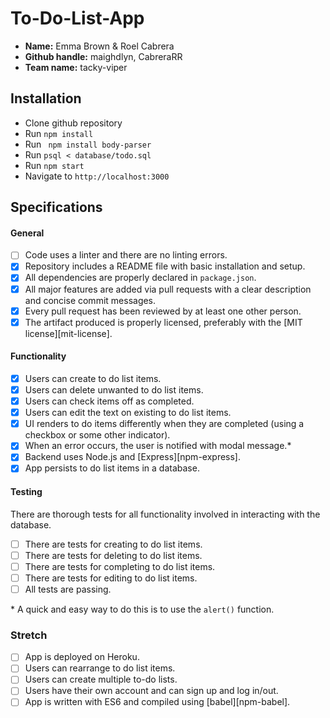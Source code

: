 # To-Do-List-App
- **Name:** Emma Brown & Roel Cabrera
- **Github handle:** maighdlyn, CabreraRR
- **Team name:** tacky-viper

## Installation

- Clone github repository
- Run ```npm install```
- Run ``` npm install body-parser```
- Run ```psql < database/todo.sql```
- Run ```npm start```
- Navigate to ```http://localhost:3000```

## Specifications

#### General
- [ ] Code uses a linter and there are no linting errors.
- [x] Repository includes a README file with basic installation and setup.
- [x] All dependencies are properly declared in `package.json`.
- [x] All major features are added via pull requests with a clear description and concise commit messages.
- [x] Every pull request has been reviewed by at least one other person.
- [x] The artifact produced is properly licensed, preferably with the [MIT license][mit-license].

#### Functionality
- [x] Users can create to do list items.
- [x] Users can delete unwanted to do list items.
- [x] Users can check items off as completed.
- [x] Users can edit the text on existing to do list items.
- [x] UI renders to do items differently when they are completed (using a checkbox or some other indicator).
- [x] When an error occurs, the user is notified with modal message.\*
- [x] Backend uses Node.js and [Express][npm-express].
- [x] App persists to do list items in a database.

#### Testing
There are thorough tests for all functionality involved in interacting with the database.
- [ ] There are tests for creating to do list items.
- [ ] There are tests for deleting to do list items.
- [ ] There are tests for completing to do list items.
- [ ] There are tests for editing to do list items.
- [ ] All tests are passing.

\* A quick and easy way to do this is to use the `alert()` function.

### Stretch

- [ ] App is deployed on Heroku.
- [ ] Users can rearrange to do list items.
- [ ] Users can create multiple to-do lists.
- [ ] Users have their own account and can sign up and log in/out.
- [ ] App is written with ES6 and compiled using [babel][npm-babel].
